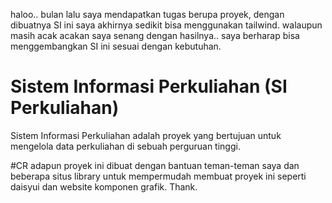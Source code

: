 haloo.. bulan lalu saya mendapatkan tugas berupa proyek, dengan dibuatnya SI ini saya akhirnya sedikit bisa menggunakan tailwind. walaupun masih acak acakan saya senang dengan hasilnya.. saya berharap bisa menggembangkan SI ini sesuai dengan kebutuhan.

# Sistem Informasi Perkuliahan (SI Perkuliahan)
Sistem Informasi Perkuliahan adalah proyek yang bertujuan untuk mengelola data perkuliahan di sebuah perguruan tinggi.

#CR
adapun proyek ini dibuat dengan bantuan teman-teman saya dan beberapa situs library untuk mempermudah membuat proyek ini seperti daisyui dan website komponen grafik.
Thank.
